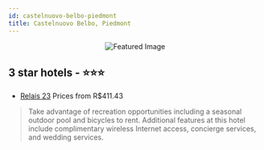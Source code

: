 ```yaml
---
id: castelnuovo-belbo-piedmont
title: Castelnuovo Belbo, Piedmont
---
```


<center><img src="https://i.travelapi.com/hotels/12000000/11040000/11035400/11035387/3515d700_z.jpg" alt="Featured Image" /></center>


##  3 star hotels - ⭐️⭐️⭐️

-    [Relais 23](https://us.hurb.com/br/hotels/castelnuovo-belbo/relais-23-JNP-JP631429?cmp=18055) Prices from R$411.43
   > Take advantage of recreation opportunities including a seasonal outdoor pool and bicycles to rent. Additional features at this hotel include complimentary wireless Internet access, concierge services, and wedding services.
